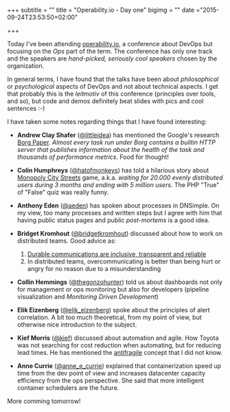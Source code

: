 +++
subtitle = ""
title = "Operability.io - Day one"
bigimg = ""
date ="2015-09-24T23:53:50+02:00"

+++

Today I've been attending [operability.io](http://operability.io/), a conference about DevOps but focusing on the *Ops* part of the term. The conference has only one track and the speakers are *hand-picked, seriously cool speakers* chosen by the organization.

<!-- TEASER_END -->

In general terms, I have found that the talks have been about *philosophical* or *psychological* aspects of DevOps and not about technical aspects. I get that probably this is the *leitmotiv* of this conference (principles over tools, and so), but code and demos definitely beat slides with pics and cool sentences :-)

I have taken some notes regarding things that I have found interesting:

- **Andrew Clay Shafer** ([@littleidea](https://twitter.com/littleidea)) has mentioned the Google's research [Borg Paper](http://research.google.com/pubs/pub43438.html). *Almost every task run under Borg contains a builtin HTTP server that publishes information about the health of the task and thousands of performance metrics*. Food for thought!

- **Colin Humphreys** ([@hatofmonkeys](https://twitter.com/hatofmonkeys)) has told a hilarious story about [Monopoly City Streets](https://en.wikipedia.org/wiki/Monopoly_City_Streets) game, a.k.a. *waiting for 20.000 evenly distributed users during 3 months and ending with 5 million users*. The PHP "True" of "False" quiz was really funny.

- **Anthony Eden** ([@aeden](https://twitter.com/aeden)) has spoken about processes in DNSimple. On my view, too many processes and written steps but I agree with him that having public status pages and public *post-mortems* is a good idea.

- **Bridget Kromhout** ([@bridgetkromhout](https://twitter.com/bridgetkromhout)) discussed about how to work on distributed teams. Good advice as:

    1. [Durable communications are inclusive, transparent and reliable](http://caseywest.com/durable-communication/)
    2. In distributed teams, overcommunicating is better than being hurt or angry for no reason due to a misunderstanding

- **Collin Hemmings** ([@thegonzohunter](https://twitter.com/thegonzohunter)) told us about dashboards not only for management or ops monitoring but also for developers (pipeline visualization and *Monitoring Driven Development*)

- **Elik Eizenberg** ([@elik_eizenberg](https://twitter.com/elik_eizenberg)) spoke about the principles of alert correlation. A bit too much theoretical, from my point of view, but otherwise nice introduction to the subject.

- **Kief Morris** ([@kief](https://twitter.com/kief)) discussed about automation and agile. How Toyota was not searching for cost reduction when automating, but for reducing lead times. He has mentioned the [antifragile](https://en.wikipedia.org/wiki/Antifragile) concept that I did not know.

- **Anne Currie** ([@anne_e_currie](https://twitter.com/anne_e_currie)) explained that containerization speed up time from the dev point of view and increases datacenter capacity efficiency from the ops perspective. She said that more intelligent container schedulers are the future.

More comming tomorrow!

